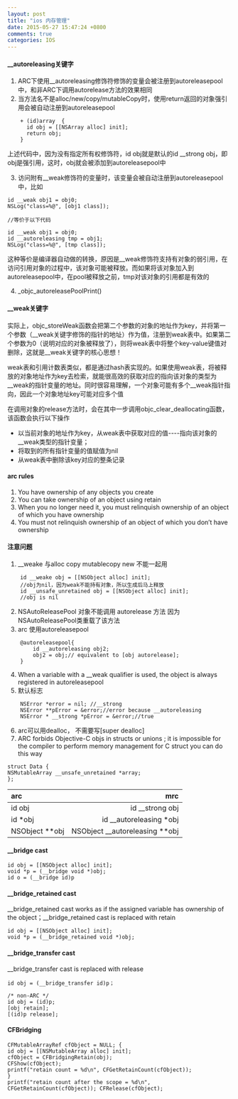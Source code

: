 ```yaml
---
layout: post
title: "ios 内存管理"
date: 2015-05-27 15:47:24 +0800
comments: true
categories: IOS
---
```

#### __autoreleasing关键字
1. ARC下使用__autoreleasing修饰符修饰的变量会被注册到autoreleasepool中，和非ARC下调用autorelease方法的效果相同
2. 当方法名不是alloc/new/copy/mutableCopy时，使用return返回的对象强引用会被自动注册到autoreleasepool
```objc
    + (id)array  {  
      id obj = [[NSArray alloc] init];  
      return obj;  
    }
```
上述代码中，因为没有指定所有权修饰符，id obj就是默认的id __strong obj，即obj是强引用，这时，obj就会被添加到autoreleasepool中

<!--more-->

3. 访问附有__weak修饰符的变量时，该变量会被自动注册到autoreleasepool中，比如
```
id __weak obj1 = obj0;  
NSLog("class=%@", [obj1 class]);  
  
//等价于以下代码  
  
id __weak obj1 = obj0;  
id __autoreleasing tmp = obj1;  
NSLog("class=%@", [tmp class]);  
```
这种等价是编译器自动做的转换，原因是__weak修饰符支持有对象的弱引用，在访问引用对象的过程中，该对象可能被释放。而如果将该对象加入到autoreleasepool中，在pool被释放之前，tmp对该对象的引用都是有效的

4. _objc_autoreleasePoolPrint()

#### __weak关键字
实际上，objc_storeWeak函数会把第二个参数的对象的地址作为key，并将第一个参数（__weak关键字修饰的指针的地址）作为值，注册到weak表中。如果第二个参数为0（说明对应的对象被释放了），则将weak表中将整个key-value键值对删除，这就是__weak关键字的核心思想！

weak表和引用计数表类似，都是通过hash表实现的。如果使用weak表，将被释放的对象地址作为key去检索，就能很高效的获取对应的指向该对象的类型为__weak的指针变量的地址。同时很容易理解，一个对象可能有多个__weak指针指向，因此一个对象地址key可能对应多个值

在调用对象的release方法时，会在其中一步调用objc_clear_deallocating函数，该函数会执行以下操作
 * 以当前对象的地址作为key，从weak表中获取对应的值----指向该对象的__weak类型的指针变量；
 * 将取到的所有指针变量的值赋值为nil
 * 从weak表中删除该key对应的整条记录

#### arc rules
1. You have ownership of any objects you create
2. You can take ownership of an object using retain
3. When you no longer need it, you must relinquish ownership of an
object of which you have ownership
4. You must not relinquish ownership of an object of which you don’t have ownership

#### 注意问题
1. __weake 与alloc copy mutablecopy new 不能一起用
```
    id __weake obj = [[NSObject alloc] init];
    //obj为nil，因为weak不能持有对象，所以生成后马上释放
    id __unsafe_unretained obj = [[NSObject alloc] init];
    //obj is nil
```
2. NSAutoReleasePool 对象不能调用 autorelease 方法  因为NSAutoReleasePool类重载了该方法
3. arc 使用autoreleasepool
```
    @autoreleasepool{
        id __autoreleasing obj2;
        obj2 = obj;// equivalent to [obj autorelease];
    }
```

4. When a variable with a __weak qualifier is used, the object is always registered in autoreleasepool
5. 默认标志
```
    NSError *error = nil; //__strong
    NSError **pError = &error;//error because __autoreleasing
    NSError * __strong *pError = &error;//true
```
6. arc可以用dealloc， 不需要写[super dealloc]
7. ARC forbids Objective-C objs in structs or unions ; it is impossible for the compiler to perform memory management for C struct
you can do this way
```
struct Data {
NSMutableArray __unsafe_unretained *array;
};
```
| arc       |    mrc   |
| :-------- | --------:|
| id obj    | id __strong obj |
| id *obj   | id __autoreleasing *obj |
| NSObject **obj | NSObject __autoreleasing **obj | 

#### __bridge cast
    id obj = [[NSObject alloc] init]; 
    void *p = (__bridge void *)obj; 
    id o = (__bridge id)p

#### __bridge_retained cast
__bridge_retained cast works as if the assigned variable has ownership of the object；__bridge_retained cast is replaced with retain

    id obj = [[NSObject alloc] init];
    void *p = (__bridge_retained void *)obj;


#### __bridge_transfer cast
__bridge_transfer cast is replaced with release

    id obj = (__bridge_transfer id)p；
    
    /* non-ARC */
    id obj = (id)p; 
    [obj retain]; 
    [(id)p release];

#### CFBridging
    CFMutableArrayRef cfObject = NULL; {
    id obj = [[NSMutableArray alloc] init];
    cfObject = CFBridgingRetain(obj);
    CFShow(cfObject);
    printf("retain count = %d\n", CFGetRetainCount(cfObject));
    }
    printf("retain count after the scope = %d\n", CFGetRetainCount(cfObject)); CFRelease(cfObject);

